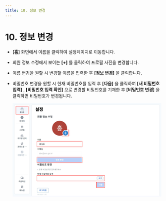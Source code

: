 ```yaml
---
title: 10. 정보 변경
---
```


# 10. 정보 변경

- **\[홈]** 화면에서 이름을 클릭하여 설정페이지로 이동합니다.
- 회원 정보 수정에서 보이는 **\[+]** 를 클릭하여 프로필 사진을 변경합니다.
- 이름 변경을 원할 시 변경할 이름을 입력한 후 **\[정보 변경]** 을 클릭합니다.
- 비밀번호 변경을 원할 시 현재 비밀번호를 입력 후 **\[다음]** 을 클릭하여 **\[새 비밀번호 입력]** , **\[비밀번호 입력 확인]** 으로 변경할 비밀번호를 기재한 후 **\[비밀번호 변경]** 을 클릭하면 비밀번호가 변경됩니다.

  ![](/img/teacher_2-10.jpg)
